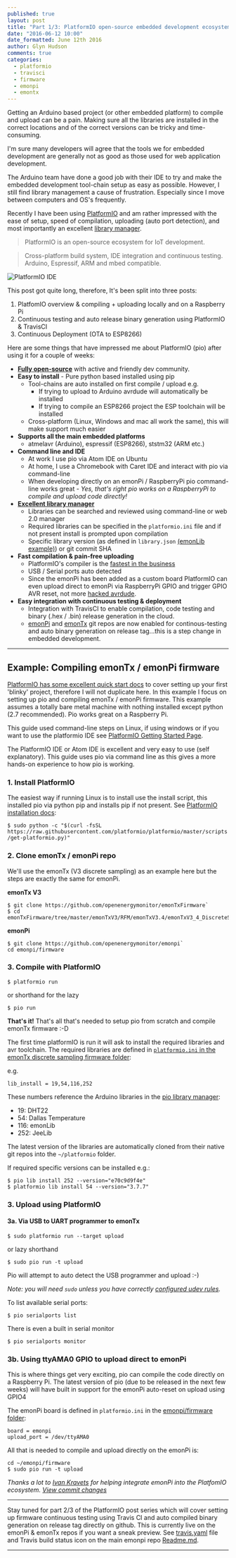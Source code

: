 ```yaml
---
published: true
layout: post
title: "Part 1/3: PlatformIO open-source embedded development ecosystem"
date: "2016-06-12 10:00"
date_formatted: June 12th 2016
author: Glyn Hudson
comments: true
categories:
  - platformio
  - travisci
  - firmware
  - emonpi
  - emontx
---
```


Getting an Arduino based project (or other embedded platform) to compile and upload can be a pain. Making sure all the libraries are installed in the correct locations and of the correct versions can be tricky and time-consuming.

I'm sure many developers will agree that the tools we for embedded development are generally not as good as those used for web application development.

The Arduino team have done a good job with their IDE to try and make the embedded development tool-chain setup as easy as possible. However, I still find library management a cause of frustration. Especially since I move between computers and OS's frequently.

Recently I have been using [PlatformIO](http://platformio.org) and am rather impressed with the ease of setup, speed of compilation, uploading (auto port detection), and most importantly an excellent [library manager](http://platformio.org/lib).

> PlatformIO is an open-source ecosystem for IoT development.

> Cross-platform build system, IDE integration and continuous testing. Arduino, Espressif, ARM and mbed compatible.


![PlatformIO IDE]({{site.image_path}}/pio-ide.png)

This post got quite long, therefore, It's been split into three posts:

 1. PlatfomIO overview & compiling + uploading locally and on a Raspberry Pi
 2. Continuous testing and auto release binary generation using PlatformIO & TravisCI
 3. Continuous Deployment (OTA to ESP8266)

<!--more-->

Here are some things that have impressed me about PlatformIO (pio) after using it for a couple of weeks:

- [**Fully open-source**](https://github.com/platformio) with active and friendly dev community.
- **Easy to install** - Pure python based installed using pip
  - Tool-chains are auto installed on first compile / upload e.g.
    - If trying to upload to Arduino avrdude will automatically be installed
    - If trying to compile an ESP8266 project the ESP toolchain will be installed
  - Cross-platform (Linux, Windows and mac all work the same), this will make support much easier
- **Supports all the main embedded platforms**
  - atmelavr (Arduino), espressif (ESP8266), ststm32 (ARM etc.)
- **Command line and IDE**
  - At work I use pio via Atom IDE on Ubuntu
  - At home, I use a Chromebook with Caret IDE and interact with pio via command-line
   - When developing directly on an emonPi / RaspberryPi pio command-line works great - *Yes, that's right pio works on a RaspberryPi to compile and upload code directly!*
- [**Excellent library manager**](http://platformio.org/lib)
  - Libraries can be searched and reviewed using command-line or web 2.0 manager
  - Required libraries can be specified in the `platformio.ini` file and if not present install is prompted upon compilation
  - Specific library version (as defined in `library.json` [(emonLib example)](https://github.com/openenergymonitor/EmonLib/blob/master/library.json)) or git commit SHA
- **Fast compilation & pain-free uploading**
  - PlatformIO's compiler is the [fastest in the business](https://twitter.com/krzychb2/status/729294573760065536)
  - USB / Serial ports auto detected
  - Since the emonPi has been added as a custom board PlatformIO can even upload direct to emonPi via RaspberryPi GPIO and trigger GPIO AVR reset, not more [hacked avrdude](https://github.com/openenergymonitor/avrdude-rpi).
- **Easy integration with continuous testing & deployment**
  - Integration with TravisCI to enable compilation, code testing and binary (.hex / .bin) release generation in the cloud.
   - [emonPi](http://github.com/openenergymonitor/emonpi/) and [emonTx](github.com/openenergymonitor/emonTxFirmware) git repos are now enabled for continous-testing and auto binary generation on release tag...this is a step change in embedded development.

***


## Example: Compiling emonTx / emonPi firmware

[PlatformIO has some excellent quick start docs](http://docs.platformio.org/en/latest/quickstart.html) to cover setting up your first 'blinky' project, therefore I will not duplicate here. In this example I focus on setting up pio and compiling emonTx / emonPi firmware. This example assumes a totally bare metal machine with nothing installed except python (2.7 recommended). Pio works great on a Raspberry Pi.

This guide used command-line steps on Linux, if using windows or if you want to use the platformio IDE see [PlatformIO Getting Started Page](http://platformio.org/get-started).

The PlatformIO IDE or Atom IDE is excellent and very easy to use (self explanatory). This guide uses pio via command line as this gives a more hands-on experience to how pio is working.

### 1. Install PlatformIO

The easiest way if running Linux is to install use the install script, this installed pio via python pip and installs pip if not present. See [PlatformIO installation docs](http://docs.platformio.org/en/latest/installation.html#installer-script):

`$ sudo python -c "$(curl -fsSL https://raw.githubusercontent.com/platformio/platformio/master/scripts/get-platformio.py)"`

### 2. Clone emonTx / emonPi repo

We'll use the emonTx (V3 discrete sampling) as an example here but the steps are exactly the same for emonPi.

**emonTx V3**

```
$ git clone https://github.com/openenergymonitor/emonTxFirmware`
$ cd emonTxFirmware/tree/master/emonTxV3/RFM/emonTxV3.4/emonTxV3_4_DiscreteSampling
```

**emonPi**

```
$ git clone https://github.com/openenergymonitor/emonpi`
cd emonpi/firmware
```

### 3. Compile with PlatformIO

`$ platformio run`

or shorthand for the lazy

`$ pio run`

**That's it!** That's all that's needed to setup pio from scratch and compile emonTx firmware :-D

The first time platformIO is run it will ask to install the required libraries  and avr toolchain. The required libraries are defined in [`platformio.ini` in the emonTx discrete sampling firmware folder](https://github.com/openenergymonitor/emonTxFirmware/blob/master/emonTxV3/RFM/emonTxV3.4/emonTxV3_4_DiscreteSampling/platformio.ini):

e.g.

`lib_install = 19,54,116,252`

These numbers reference the Arduino libraries in the [pio library manager](http://platformio.org/lib):

- 19: DHT22
- 54: Dallas Temperature
- 116: emonLib
- 252: JeeLib

The latest version of the libraries are automatically cloned from their native git repos into the `~/platformio` folder.

If required specific versions can be installed e.g.:

```
$ pio lib install 252 --version="e70c9d9f4e"
$ platformio lib install 54 --version="3.7.7"
```

### 3. Upload using PlatformIO

#### 3a. Via USB to UART programmer to emonTx

`$ sudo platformio run --target upload`

or lazy shorthand

`$ sudo pio run -t upload`

Pio will attempt to auto detect the USB programmer and upload :-)

*Note: you will need `sudo` unless you have correctly [configured udev rules](https://github.com/platformio/platformio/blob/develop/scripts/99-platformio-udev.rules).*

To list available serial ports:

`$ pio serialports list`

There is even a built in serial monitor

`$ pio serialports monitor`

### 3b. Using ttyAMA0 GPIO to upload direct to emonPi

This is where things get very exciting, pio can compile the code directly on a Raspberry Pi. The latest version of pio (due to be released in the next few weeks) will have built in support for the emonPi auto-reset on upload using GPIO4

The emonPi board is defined in `platformio.ini` in the [emonpi/firmware folder](https://github.com/openenergymonitor/emonpi/blob/master/firmware/platformio.ini):

```
board = emonpi
upload_port = /dev/ttyAMA0
```

All that is needed to compile and upload directly on the emonPi is:

```
cd ~/emonpi/firmware
$ sudo pio run -t upload
```

*Thanks a lot to [Ivan Kravets](https://github.com/ivankravets) for helping integrate emonPi into the PlatfomIO ecosystem. [View commit changes](https://github.com/platformio/platformio/commit/c5b5e80de4928cf91be59e675429b520e31d873a)*

***
Stay tuned for part 2/3 of the PlatformIO post series which will cover setting up firmware continuous testing using Travis CI and auto compiled binary generation on release tag directly on github. This is currently live on the emonPi & emonTx repos if you want a sneak preview. See [travis.yaml](https://github.com/openenergymonitor/emonpi/blob/master/.travis.yml) file and Travis build status icon on the main emonpi repo [Readme.md](https://github.com/openenergymonitor/emonpi/blob/master/README.md).

***